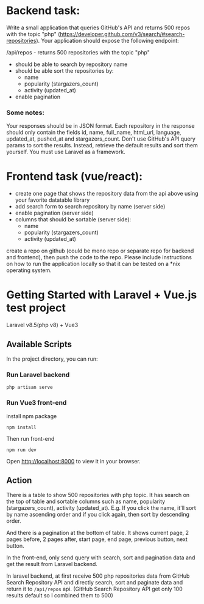 # Backend task:
Write a small application that queries GitHub's API and returns 500 repos with the topic "php" (https://developer.github.com/v3/search/#search-repositories). Your application should expose the following endpoint:

/api/repos - returns 500 repositories with the topic "php"
- should be able to search by repository name
- should be able sort the repositories by:
    - name
    - popularity (stargazers_count)
    - activity (updated_at)
- enable pagination

### Some notes:
Your responses should be in JSON format. Each repository in the response should only contain the fields id, name, full_name, html_url, language, updated_at, pushed_at and stargazers_count.
Don't use GitHub's API query params to sort the results. Instead, retrieve the default results and sort them yourself.
You must use Laravel as a framework.


# Frontend task (vue/react):
- create one page that shows the repository data from the api above using your favorite datatable library
- add search form to search repository by name (server side)
- enable pagination (server side)
- columns that should be sortable (server side):
    - name
    - popularity (stargazers_count)
    - activity (updated_at)

create a repo on github (could be mono repo or separate repo for backend and frontend), then push the code to the repo.
Please include instructions on how to run the application locally so that it can be tested on a *nix operating system.

# Getting Started with Laravel + Vue.js test project

Laravel v8.5(php v8) + Vue3 

## Available Scripts

In the project directory, you can run:

### Run Laravel backend
```
php artisan serve
```


### Run Vue3 front-end

install npm package

```
npm install
```

Then run front-end

```
npm run dev
```

Open [http://localhost:8000](http://localhost:8000) to view it in your browser.

## Action

There is a table to show 500 repositories with php topic. 
It has search on the top of table and sortable columns such as name, popularity (stargazers_count), activity (updated_at).
E.g. If you click the name, it'll sort by name ascending order and if you click again, then sort by descending order.

And there is a pagination at the bottom of table. It shows current page, 2 pages before, 2 pages after, start page, end page, previous button, next button. 

In the front-end, only send query with search, sort and pagination data and get the result from Laravel backend.

In laravel backend, at first receive 500 php repositories data from GitHub Search Repository API and directly search, sort and paginate data and return it to `/api/repos` api. (GitHub Search Repository API get only 100 results default so I combined them to 500)



